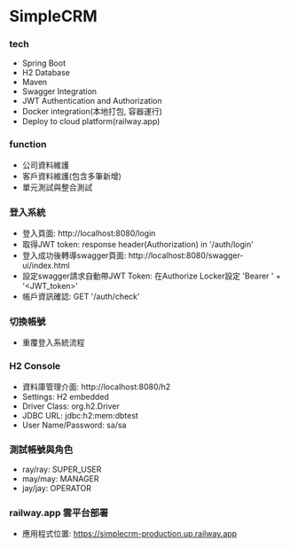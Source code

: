 # SimpleCRM
### tech
* Spring Boot
* H2 Database
* Maven
* Swagger Integration
* JWT Authentication and Authorization
* Docker integration(本地打包, 容器運行)
* Deploy to cloud platform(railway.app)

### function
* 公司資料維護
* 客戶資料維護(包含多筆新增)
* 單元測試與整合測試
  
### 登入系統
* 登入頁面: http://localhost:8080/login
* 取得JWT token:  response header(Authorization) in '/auth/login'
* 登入成功後轉導swagger頁面: http://localhost:8080/swagger-ui/index.html
* 設定swagger請求自動帶JWT Token: 在Authorize Locker設定 'Bearer ' + '<JWT_token>'
* 帳戶資訊確認: GET '/auth/check'

### 切換帳號
* 重覆登入系統流程  

### H2 Console
* 資料庫管理介面: http://localhost:8080/h2
* Settings: H2 embedded
* Driver Class: org.h2.Driver
* JDBC URL: jdbc:h2:mem:dbtest
* User Name/Password: sa/sa  

### 測試帳號與角色
* ray/ray: SUPER_USER
* may/may: MANAGER
* jay/jay: OPERATOR

### railway.app 雲平台部署
* 應用程式位置: https://simplecrm-production.up.railway.app
  



